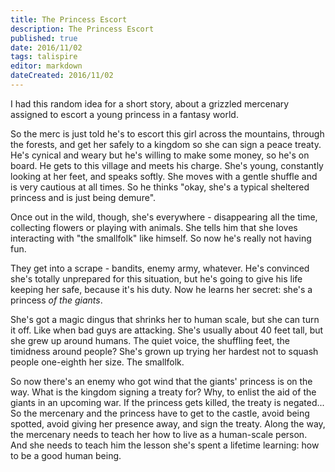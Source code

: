 ```yaml
---
title: The Princess Escort
description: The Princess Escort
published: true
date: 2016/11/02
tags: talispire
editor: markdown
dateCreated: 2016/11/02
---
```


I had this random idea for a short story, about a grizzled mercenary
assigned to escort a young princess in a fantasy world.

<!-- more -->

So the merc is just told he's to escort this girl across
the mountains, through the forests, and get her safely to a kingdom
so she can sign a peace treaty.
He's cynical and weary but he's willing to make some money, so he's on board.
He gets to this village and meets his charge.
She's young, constantly looking at her feet, and speaks softly.
She moves with a gentle shuffle and is very cautious at all times.
So he thinks "okay, she's a typical sheltered princess and is just being demure".

Once out in the wild, though, she's everywhere -
disappearing all the time, collecting flowers or playing with animals.
She tells him that she loves interacting with "the smallfolk" like himself.
So now he's really not having fun.

They get into a scrape - bandits, enemy army, whatever.
He's convinced she's totally unprepared for this situation,
but he's going to give his life keeping her safe, because it's his duty.
Now he learns her secret: she's a princess *of the giants*.

She's got a magic dingus that shrinks her to human scale, but she can turn it off.
Like when bad guys are attacking.
She's usually about 40 feet tall, but she grew up around humans.
The quiet voice, the shuffling feet, the timidness around people?
She's grown up trying her hardest not to squash people one-eighth her size.
The smallfolk.

So now there's an enemy who got wind that the giants' princess is on the way.
What is the kingdom signing a treaty for?
Why, to enlist the aid of the giants in an upcoming war.
If the princess gets killed, the treaty is negated...
So the mercenary and the princess have to get to the castle,
avoid being spotted, avoid giving her presence away, and sign the treaty.
Along the way, the mercenary needs to teach her how to live as a human-scale person.
And she needs to teach him the lesson she's spent a lifetime learning:
how to be a good human being.
